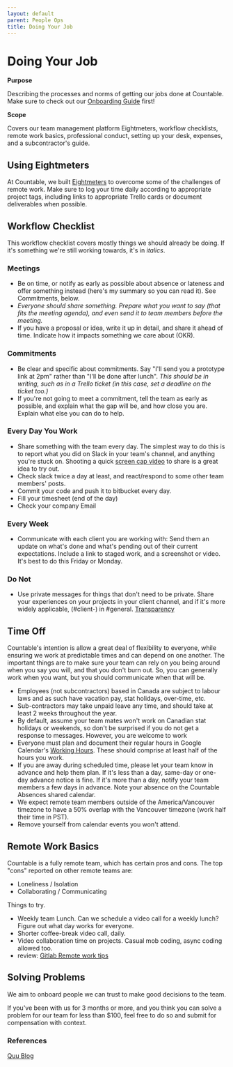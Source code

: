```yaml
---
layout: default
parent: People Ops
title: Doing Your Job
---
```


# Doing Your Job

**Purpose**

Describing the processes and norms of getting our jobs done at
Countable. Make sure to check out our [Onboarding Guide](ONBOARDING_GUIDE.md) first!

**Scope**

Covers our team management platform Eightmeters, workflow checklists,
remote work basics, professional conduct, setting up your desk,
expenses, and a subcontractor's guide.

## Using Eightmeters

At Countable, we built [Eightmeters](https://eightmeters.countable.ca/)
to overcome some of the challenges of remote work. Make sure to log your
time daily according to appropriate project tags, including links to
appropriate Trello cards or document deliverables when possible.

## Workflow Checklist

This workflow checklist covers mostly things we should already be doing.
If it's something we're still working towards, it's in *italics*.

### Meetings

  - Be on time, or notify as early as possible about absence or lateness
    and offer something instead (here's my summary so you can read it).
    See Commitments, below.
  - *Everyone should share something. Prepare what you want to say (that fits the meeting agenda), and even send it to team members before the meeting.*
  - If you have a proposal or idea, write it up in detail, and share it ahead of time. Indicate how it impacts something we care about (OKR).

### Commitments

  - Be clear and specific about commitments. Say "I'll send you a
    prototype link at 2pm" rather than "I'll be done after lunch". *This
    should be in writing, such as in a Trello ticket (in this case, set
    a deadline on the ticket too.)*
  - If you're not going to meet a commitment, tell the team as early as
    possible, and explain what the gap will be, and how close you are.
    Explain what else you can do to help.

### Every Day You Work

  - Share something with the team every day. The simplest way to do this
    is to report what you did on Slack in your team's channel, and
    anything you're stuck on. Shooting a quick [screen cap video](/peopleops/SCREENCASTIFY.md)
    to share is a great idea to try out.
  - Check slack twice a day at least, and react/respond to some other
    team members' posts.
  - Commit your code and push it to bitbucket every day.
  - Fill your timesheet (end of the day)
  - Check your company Email

### Every Week

  - Communicate with each client you are working with: Send them an
    update on what's done and what's pending out of their current
    expectations. Include a link to staged work, and a screenshot or
    video. It's best to do this Friday or Monday.

### Do Not

  - Use private messages for things that don't need to be private. Share
    your experiences on your projects in your client channel, and if
    it's more widely applicable, (\#client-) in \#general.
    [Transparency](/philosophy/TRANSPARENCY/)

## Time Off

Countable's intention is allow a great deal of flexibility to everyone,
while ensuring we work at predictable times and can depend on one
another. The important things are to make sure your team can rely on you
being around when you say you will, and that you don't burn out. So, you
can generally work when you want, but you should communicate when that
will be.

  - Employees (not subcontractors) based in Canada are subject to labour
    laws and as such have vacation pay, stat holidays, over-time, etc.
  - Sub-contractors may take unpaid leave any time, and should take at
    least 2 weeks throughout the year.
  - By default, assume your team mates won't work on Canadian stat
    holidays or weekends, so don't be surprised if you do not get a
    response to messages. However, you are welcome to work
  - Everyone must plan and document their regular hours in Google Calendar's [Working Hours](https://support.google.com/calendar/answer/7638168?hl=en).
    These should comprise at least half of the hours you work.
  - If you are away during scheduled time, please let your team know in
    advance and help them plan. If it's less than a day, same-day or
    one-day advance notice is fine. If it's more than a day, notify your
    team members a few days in advance. Note your absence on the
    Countable Absences shared calendar.
  - We expect remote team members outside of the America/Vancouver
    timezone to have a 50% overlap with the Vancouver timezone (work
    half their time in PST).
  - Remove yourself from calendar events you won't attend.

## Remote Work Basics

Countable is a fully remote team, which has certain pros and cons. The
top "cons" reported on other remote teams are:

  - Loneliness / Isolation
  - Collaborating / Communicating

Things to try.

  - Weekly team Lunch. Can we schedule a video call for a weekly lunch?
    Figure out what day works for everyone.
  - Shorter coffee-break video call, daily.
  - Video collaboration time on projects. Casual mob coding, async
    coding allowed too.
  - review: [Gitlab Remote work tips](https://about.gitlab.com/company/culture/all-remote/tips/)

## Solving Problems

We aim to onboard people we can trust to make good decisions to the team. 

If you've been with us for 3 months or more, and you think you can solve
a problem for our team for less than $100, feel free to do so and submit
for compensation with context.

### References

[Quu Blog](https://blog.quuu.co/lessons-worth-learning-from-remote-workers/)